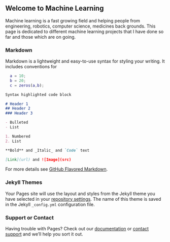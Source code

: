 ## Welcome to Machine Learning
Machine learning is a fast growing field and helping people from engineering, robotics, computer science, medicines back grounds. This page is dedicated to different machine learning projects that I have done so far and those which are on going.

### Markdown

Markdown is a lightweight and easy-to-use syntax for styling your writing. It includes conventions for

```matlab
  a = 10;
  b = 20;
  c = zeros(a,b);
```

```markdown
Syntax highlighted code block

# Header 1
## Header 2
### Header 3

- Bulleted
- List

1. Numbered
2. List

**Bold** and _Italic_ and `Code` text

[Link](url) and ![Image](src)
```

For more details see [GitHub Flavored Markdown](https://guides.github.com/features/mastering-markdown/).

### Jekyll Themes

Your Pages site will use the layout and styles from the Jekyll theme you have selected in your [repository settings](https://github.com/anirban-bot/anirban-bot.github.io/settings). The name of this theme is saved in the Jekyll `_config.yml` configuration file.

### Support or Contact

Having trouble with Pages? Check out our [documentation](https://help.github.com/categories/github-pages-basics/) or [contact support](https://github.com/contact) and we’ll help you sort it out.

